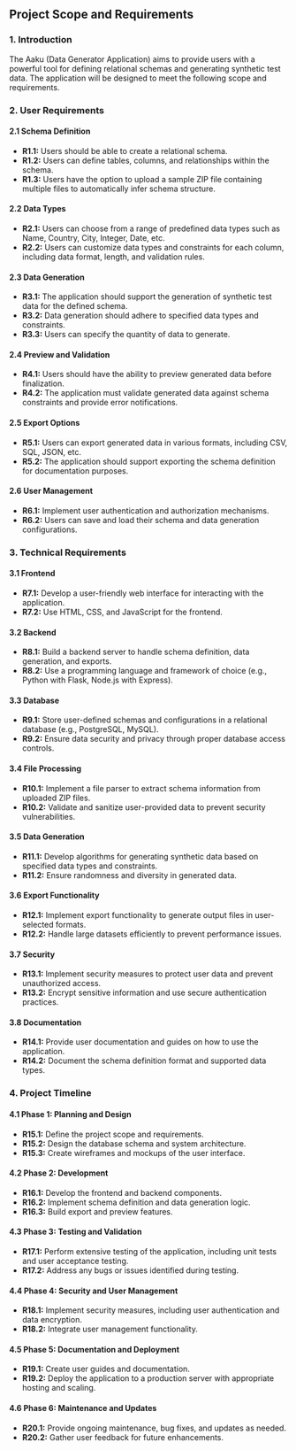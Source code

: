 ## Project Scope and Requirements

### 1. Introduction
The Aaku (Data Generator Application) aims to provide users with a powerful tool for defining relational schemas and generating synthetic test data. The application will be designed to meet the following scope and requirements.

### 2. User Requirements

#### 2.1 Schema Definition
   - **R1.1:** Users should be able to create a relational schema.
   - **R1.2:** Users can define tables, columns, and relationships within the schema.
   - **R1.3:** Users have the option to upload a sample ZIP file containing multiple files to automatically infer schema structure.

#### 2.2 Data Types
   - **R2.1:** Users can choose from a range of predefined data types such as Name, Country, City, Integer, Date, etc.
   - **R2.2:** Users can customize data types and constraints for each column, including data format, length, and validation rules.

#### 2.3 Data Generation
   - **R3.1:** The application should support the generation of synthetic test data for the defined schema.
   - **R3.2:** Data generation should adhere to specified data types and constraints.
   - **R3.3:** Users can specify the quantity of data to generate.

#### 2.4 Preview and Validation
   - **R4.1:** Users should have the ability to preview generated data before finalization.
   - **R4.2:** The application must validate generated data against schema constraints and provide error notifications.

#### 2.5 Export Options
   - **R5.1:** Users can export generated data in various formats, including CSV, SQL, JSON, etc.
   - **R5.2:** The application should support exporting the schema definition for documentation purposes.

#### 2.6 User Management
   - **R6.1:** Implement user authentication and authorization mechanisms.
   - **R6.2:** Users can save and load their schema and data generation configurations.

### 3. Technical Requirements

#### 3.1 Frontend
   - **R7.1:** Develop a user-friendly web interface for interacting with the application.
   - **R7.2:** Use HTML, CSS, and JavaScript for the frontend.

#### 3.2 Backend
   - **R8.1:** Build a backend server to handle schema definition, data generation, and exports.
   - **R8.2:** Use a programming language and framework of choice (e.g., Python with Flask, Node.js with Express).

#### 3.3 Database
   - **R9.1:** Store user-defined schemas and configurations in a relational database (e.g., PostgreSQL, MySQL).
   - **R9.2:** Ensure data security and privacy through proper database access controls.

#### 3.4 File Processing
   - **R10.1:** Implement a file parser to extract schema information from uploaded ZIP files.
   - **R10.2:** Validate and sanitize user-provided data to prevent security vulnerabilities.

#### 3.5 Data Generation
   - **R11.1:** Develop algorithms for generating synthetic data based on specified data types and constraints.
   - **R11.2:** Ensure randomness and diversity in generated data.

#### 3.6 Export Functionality
   - **R12.1:** Implement export functionality to generate output files in user-selected formats.
   - **R12.2:** Handle large datasets efficiently to prevent performance issues.

#### 3.7 Security
   - **R13.1:** Implement security measures to protect user data and prevent unauthorized access.
   - **R13.2:** Encrypt sensitive information and use secure authentication practices.

#### 3.8 Documentation
   - **R14.1:** Provide user documentation and guides on how to use the application.
   - **R14.2:** Document the schema definition format and supported data types.

### 4. Project Timeline

#### 4.1 Phase 1: Planning and Design
   - **R15.1:** Define the project scope and requirements.
   - **R15.2:** Design the database schema and system architecture.
   - **R15.3:** Create wireframes and mockups of the user interface.

#### 4.2 Phase 2: Development
   - **R16.1:** Develop the frontend and backend components.
   - **R16.2:** Implement schema definition and data generation logic.
   - **R16.3:** Build export and preview features.

#### 4.3 Phase 3: Testing and Validation
   - **R17.1:** Perform extensive testing of the application, including unit tests and user acceptance testing.
   - **R17.2:** Address any bugs or issues identified during testing.

#### 4.4 Phase 4: Security and User Management
   - **R18.1:** Implement security measures, including user authentication and data encryption.
   - **R18.2:** Integrate user management functionality.

#### 4.5 Phase 5: Documentation and Deployment
   - **R19.1:** Create user guides and documentation.
   - **R19.2:** Deploy the application to a production server with appropriate hosting and scaling.

#### 4.6 Phase 6: Maintenance and Updates
   - **R20.1:** Provide ongoing maintenance, bug fixes, and updates as needed.
   - **R20.2:** Gather user feedback for future enhancements.
